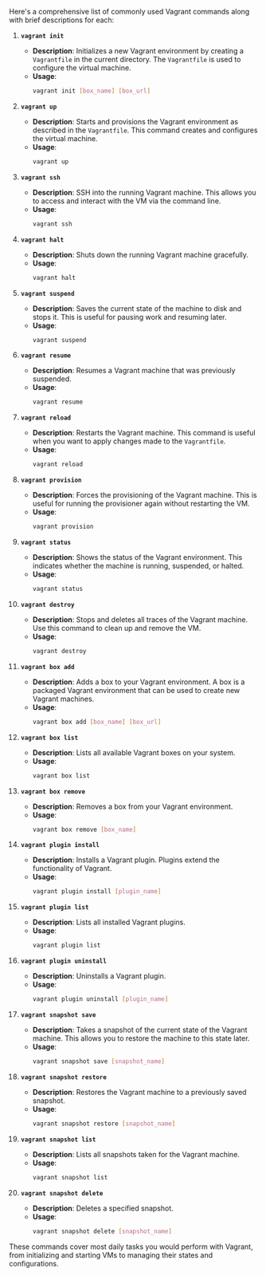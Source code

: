 Here's a comprehensive list of commonly used Vagrant commands along with brief descriptions for each:

1. **`vagrant init`**
   - **Description**: Initializes a new Vagrant environment by creating a `Vagrantfile` in the current directory. The `Vagrantfile` is used to configure the virtual machine.
   - **Usage**:
     ```sh
     vagrant init [box_name] [box_url]
     ```

2. **`vagrant up`**
   - **Description**: Starts and provisions the Vagrant environment as described in the `Vagrantfile`. This command creates and configures the virtual machine.
   - **Usage**:
     ```sh
     vagrant up
     ```

3. **`vagrant ssh`**
   - **Description**: SSH into the running Vagrant machine. This allows you to access and interact with the VM via the command line.
   - **Usage**:
     ```sh
     vagrant ssh
     ```

4. **`vagrant halt`**
   - **Description**: Shuts down the running Vagrant machine gracefully.
   - **Usage**:
     ```sh
     vagrant halt
     ```

5. **`vagrant suspend`**
   - **Description**: Saves the current state of the machine to disk and stops it. This is useful for pausing work and resuming later.
   - **Usage**:
     ```sh
     vagrant suspend
     ```

6. **`vagrant resume`**
   - **Description**: Resumes a Vagrant machine that was previously suspended.
   - **Usage**:
     ```sh
     vagrant resume
     ```

7. **`vagrant reload`**
   - **Description**: Restarts the Vagrant machine. This command is useful when you want to apply changes made to the `Vagrantfile`.
   - **Usage**:
     ```sh
     vagrant reload
     ```

8. **`vagrant provision`**
   - **Description**: Forces the provisioning of the Vagrant machine. This is useful for running the provisioner again without restarting the VM.
   - **Usage**:
     ```sh
     vagrant provision
     ```

9. **`vagrant status`**
   - **Description**: Shows the status of the Vagrant environment. This indicates whether the machine is running, suspended, or halted.
   - **Usage**:
     ```sh
     vagrant status
     ```

10. **`vagrant destroy`**
    - **Description**: Stops and deletes all traces of the Vagrant machine. Use this command to clean up and remove the VM.
    - **Usage**:
      ```sh
      vagrant destroy
      ```

11. **`vagrant box add`**
    - **Description**: Adds a box to your Vagrant environment. A box is a packaged Vagrant environment that can be used to create new Vagrant machines.
    - **Usage**:
      ```sh
      vagrant box add [box_name] [box_url]
      ```

12. **`vagrant box list`**
    - **Description**: Lists all available Vagrant boxes on your system.
    - **Usage**:
      ```sh
      vagrant box list
      ```

13. **`vagrant box remove`**
    - **Description**: Removes a box from your Vagrant environment.
    - **Usage**:
      ```sh
      vagrant box remove [box_name]
      ```

14. **`vagrant plugin install`**
    - **Description**: Installs a Vagrant plugin. Plugins extend the functionality of Vagrant.
    - **Usage**:
      ```sh
      vagrant plugin install [plugin_name]
      ```

15. **`vagrant plugin list`**
    - **Description**: Lists all installed Vagrant plugins.
    - **Usage**:
      ```sh
      vagrant plugin list
      ```

16. **`vagrant plugin uninstall`**
    - **Description**: Uninstalls a Vagrant plugin.
    - **Usage**:
      ```sh
      vagrant plugin uninstall [plugin_name]
      ```

17. **`vagrant snapshot save`**
    - **Description**: Takes a snapshot of the current state of the Vagrant machine. This allows you to restore the machine to this state later.
    - **Usage**:
      ```sh
      vagrant snapshot save [snapshot_name]
      ```

18. **`vagrant snapshot restore`**
    - **Description**: Restores the Vagrant machine to a previously saved snapshot.
    - **Usage**:
      ```sh
      vagrant snapshot restore [snapshot_name]
      ```

19. **`vagrant snapshot list`**
    - **Description**: Lists all snapshots taken for the Vagrant machine.
    - **Usage**:
      ```sh
      vagrant snapshot list
      ```

20. **`vagrant snapshot delete`**
    - **Description**: Deletes a specified snapshot.
    - **Usage**:
      ```sh
      vagrant snapshot delete [snapshot_name]
      ```

These commands cover most daily tasks you would perform with Vagrant, from initializing and starting VMs to managing their states and configurations.